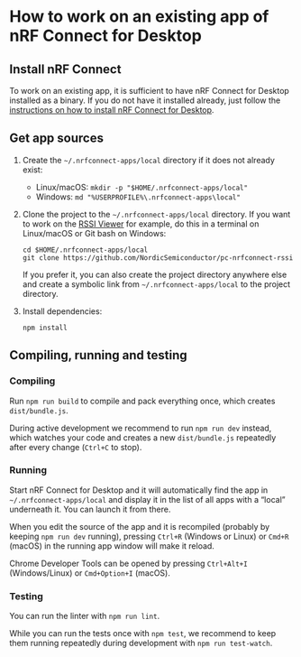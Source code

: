 ---
---

# How to work on an existing app of nRF Connect for Desktop

## Install nRF Connect

To work on an existing app, it is sufficient to have nRF Connect for Desktop
installed as a binary. If you do not have it installed already, just follow the
[instructions on how to install nRF Connect for Desktop](https://github.com/NordicSemiconductor/pc-nrfconnect-core#using-nrf-connect-for-desktop).

## Get app sources

1.  Create the `~/.nrfconnect-apps/local` directory if it does not already
    exist:

    - Linux/macOS: `mkdir -p "$HOME/.nrfconnect-apps/local"`
    - Windows: `md "%USERPROFILE%\.nrfconnect-apps\local"`

2.  Clone the project to the `~/.nrfconnect-apps/local`
    directory. If you want to work on the [RSSI Viewer](https://github.com/NordicSemiconductor/pc-nrfconnect-rssi) for example, do this in a terminal on Linux/macOS or Git bash on Windows:

        cd $HOME/.nrfconnect-apps/local
        git clone https://github.com/NordicSemiconductor/pc-nrfconnect-rssi

    If you prefer it, you can also create the project directory anywhere else
    and create a symbolic link from `~/.nrfconnect-apps/local` to the project
    directory.

3.  Install dependencies:

        npm install

## Compiling, running and testing

### Compiling

Run `npm run build` to compile and pack everything once, which creates
`dist/bundle.js`.

During active development we recommend to run `npm run dev` instead, which
watches your code and creates a new `dist/bundle.js` repeatedly after every
change (`Ctrl+C` to stop).

### Running

Start nRF Connect for Desktop and it will automatically find the app in
`~/.nrfconnect-apps/local` and display it in the list of all apps with a “local”
underneath it. You can launch it from there.

When you edit the source of the app and it is recompiled (probably by keeping
`npm run dev` running), pressing `Ctrl+R` (Windows or Linux) or `Cmd+R` (macOS)
in the running app window will make it reload.

Chrome Developer Tools can be opened by pressing `Ctrl+Alt+I` (Windows/Linux) or
`Cmd+Option+I` (macOS).

### Testing

You can run the linter with `npm run lint`.

While you can run the tests once with `npm test`, we recommend to keep them
running repeatedly during development with `npm run test-watch`.
